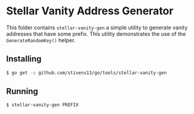 # Stellar Vanity Address Generator

This folder contains `stellar-vanity-gen` a simple utility to generate vanity addresses that have some prefix.  This utility demonstrates the use of the
`GenerateRandomKey()` helper.

## Installing

```bash
$ go get -u github.com/stivens13/go/tools/stellar-vanity-gen
```

## Running

```bash
$ stellar-vanity-gen PREFIX
```
